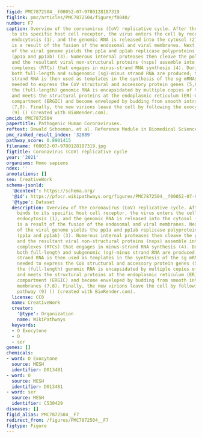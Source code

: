 ```yaml
---
figid: PMC7872504__f00052-07-9780128187319
figlink: pmc/articles/PMC7872504/figure/f0040/
number: F7
caption: Overview of the coronavirus (CoV) replicative cycle. After the CoV binds
  to its specific host cell receptor, the virus enters the cell by receptor-mediated
  endocytosis (1), and the genomic RNA is released into the cytosol (2); the latter
  is a result of the fusion of the endosomal and viral membranes. Next, translation
  of the viral genome yields the pp1a and pp1ab replicase polyproteins 1a and 1ab
  (pp1a and pp1ab) (3). Numerous internal proteases then cleave the polyproteins,
  and the resultant viral non-structural proteins (nsps) assemble into an replication-transcription
  complexes (RTCs) that engages in minus-strand RNA synthesis (4). During this step,
  both full-length and subgenomic (sg)-minus strand RNA are produced; the sg-minus
  strand RNA is then used as templates in the synthesis of the sg mRNAs which are
  needed to express the CoV structural and accessory protein genes (5,6). Ultimately,
  the (full-length) genomic RNA is encapsidated by multiple copies of the N protein
  and meets the structural proteins at the endoplasmic reticulum (ER)-Golgi intermediate
  compartment (ERGIC) and become enveloped by budding from smooth intracellular membranes
  (7,8). Finally, the new virions leave the cell by following the exocytic pathway
  (9) () (created with BioRender.com).
pmcid: PMC7872504
papertitle: Pathogenic Human Coronaviruses.
reftext: Dewald Schoeman, et al. Reference Module in Biomedical Sciences. 2021 :B978-0-12-818731-9.00052-5.
pmc_ranked_result_index: '32089'
pathway_score: 0.8901415
filename: f00052-07-9780128187319.jpg
figtitle: Coronavirus (CoV) replicative cycle
year: '2021'
organisms: Homo sapiens
ndex: ''
annotations: []
seo: CreativeWork
schema-jsonld:
  '@context': https://schema.org/
  '@id': https://pfocr.wikipathways.org/figures/PMC7872504__f00052-07-9780128187319.html
  '@type': Dataset
  description: Overview of the coronavirus (CoV) replicative cycle. After the CoV
    binds to its specific host cell receptor, the virus enters the cell by receptor-mediated
    endocytosis (1), and the genomic RNA is released into the cytosol (2); the latter
    is a result of the fusion of the endosomal and viral membranes. Next, translation
    of the viral genome yields the pp1a and pp1ab replicase polyproteins 1a and 1ab
    (pp1a and pp1ab) (3). Numerous internal proteases then cleave the polyproteins,
    and the resultant viral non-structural proteins (nsps) assemble into an replication-transcription
    complexes (RTCs) that engages in minus-strand RNA synthesis (4). During this step,
    both full-length and subgenomic (sg)-minus strand RNA are produced; the sg-minus
    strand RNA is then used as templates in the synthesis of the sg mRNAs which are
    needed to express the CoV structural and accessory protein genes (5,6). Ultimately,
    the (full-length) genomic RNA is encapsidated by multiple copies of the N protein
    and meets the structural proteins at the endoplasmic reticulum (ER)-Golgi intermediate
    compartment (ERGIC) and become enveloped by budding from smooth intracellular
    membranes (7,8). Finally, the new virions leave the cell by following the exocytic
    pathway (9) () (created with BioRender.com).
  license: CC0
  name: CreativeWork
  creator:
    '@type': Organization
    name: WikiPathways
  keywords:
  - O Exocytone
  - O
  - ser
genes: []
chemicals:
- word: O Exocytone
  source: MESH
  identifier: D013481
- word: O
  source: MESH
  identifier: D013481
- word: ser
  source: MESH
  identifier: C530429
diseases: []
figid_alias: PMC7872504__F7
redirect_from: /figures/PMC7872504__F7
figtype: Figure
---
```

